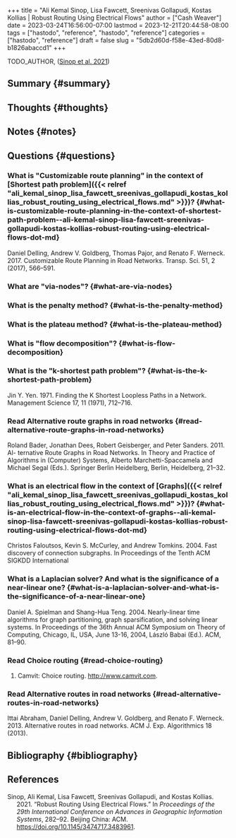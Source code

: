+++
title = "Ali Kemal Sinop, Lisa Fawcett, Sreenivas Gollapudi, Kostas Kollias | Robust Routing Using Electrical Flows"
author = ["Cash Weaver"]
date = 2023-03-24T16:56:00-07:00
lastmod = 2023-12-21T20:44:58-08:00
tags = ["hastodo", "reference", "hastodo", "reference"]
categories = ["hastodo", "reference"]
draft = false
slug = "5db2d60d-f58e-43ed-80d8-b1826abaccd1"
+++

TODO_AUTHOR, (<a href="#citeproc_bib_item_1">Sinop et al. 2021</a>)


## Summary {#summary}


## Thoughts {#thoughts}


## Notes {#notes}


## Questions {#questions}


### What is "Customizable route planning" in the context of [Shortest path problem]({{< relref "ali_kemal_sinop_lisa_fawcett_sreenivas_gollapudi_kostas_kollias_robust_routing_using_electrical_flows.md" >}})? {#what-is-customizable-route-planning-in-the-context-of-shortest-path-problem--ali-kemal-sinop-lisa-fawcett-sreenivas-gollapudi-kostas-kollias-robust-routing-using-electrical-flows-dot-md}

Daniel Delling, Andrew V. Goldberg, Thomas Pajor, and Renato F. Werneck. 2017. Customizable Route Planning in Road Networks. Transp. Sci. 51, 2 (2017), 566–591.


### What are "via-nodes"? {#what-are-via-nodes}


### What is the penalty method? {#what-is-the-penalty-method}


### What is the plateau method? {#what-is-the-plateau-method}


### What is "flow decomposition"? {#what-is-flow-decomposition}


### What is the "k-shortest path problem"? {#what-is-the-k-shortest-path-problem}

Jin Y. Yen. 1971. Finding the K Shortest Loopless Paths in a Network. Management
Science 17, 11 (1971), 712–716.


### Read Alternative route graphs in road networks {#read-alternative-route-graphs-in-road-networks}

Roland Bader, Jonathan Dees, Robert Geisberger, and Peter Sanders. 2011. Al- ternative Route Graphs in Road Networks. In Theory and Practice of Algorithms in (Computer) Systems, Alberto Marchetti-Spaccamela and Michael Segal (Eds.). Springer Berlin Heidelberg, Berlin, Heidelberg, 21–32.


### What is an electrical flow in the context of [Graphs]({{< relref "ali_kemal_sinop_lisa_fawcett_sreenivas_gollapudi_kostas_kollias_robust_routing_using_electrical_flows.md" >}})? {#what-is-an-electrical-flow-in-the-context-of-graphs--ali-kemal-sinop-lisa-fawcett-sreenivas-gollapudi-kostas-kollias-robust-routing-using-electrical-flows-dot-md}

Christos Faloutsos, Kevin S. McCurley, and Andrew Tomkins. 2004. Fast discovery of connection subgraphs. In Proceedings of the Tenth ACM SIGKDD International


### What is a Laplacian solver? And what is the significance of a near-linear one? {#what-is-a-laplacian-solver-and-what-is-the-significance-of-a-near-linear-one}

Daniel A. Spielman and Shang-Hua Teng. 2004. Nearly-linear time algorithms for graph partitioning, graph sparsification, and solving linear systems. In Proceedings of the 36th Annual ACM Symposium on Theory of Computing, Chicago, IL, USA, June 13-16, 2004, László Babai (Ed.). ACM, 81–90.


### Read Choice routing {#read-choice-routing}

1.  Camvit: Choice routing. <http://www.camvit.com>.


### Read Alternative routes in road networks {#read-alternative-routes-in-road-networks}

Ittai Abraham, Daniel Delling, Andrew V. Goldberg, and Renato F. Werneck. 2013. Alternative routes in road networks. ACM J. Exp. Algorithmics 18 (2013).


## Bibliography {#bibliography}

## References

<style>.csl-entry{text-indent: -1.5em; margin-left: 1.5em;}</style><div class="csl-bib-body">
  <div class="csl-entry"><a id="citeproc_bib_item_1"></a>Sinop, Ali Kemal, Lisa Fawcett, Sreenivas Gollapudi, and Kostas Kollias. 2021. “Robust Routing Using Electrical Flows.” In <i>Proceedings of the 29th International Conference on Advances in Geographic Information Systems</i>, 282–92. Beijing China: ACM. <a href="https://doi.org/10.1145/3474717.3483961">https://doi.org/10.1145/3474717.3483961</a>.</div>
</div>
